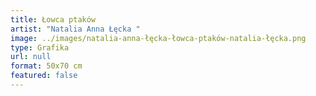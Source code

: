 ```yaml
---
title: Łowca ptaków
artist: "Natalia Anna Łęcka "
image: ../images/natalia-anna-łęcka-łowca-ptaków-natalia-łęcka.png
type: Grafika
url: null
format: 50x70 cm
featured: false
---
```

